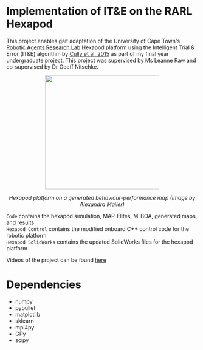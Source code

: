 # Implementation of IT&E on the RARL Hexapod

This project enables gait adaptation of the University of Cape Town's [Robotic Agents Research Lab](http://www.rarl.uct.ac.za) Hexapod platform using the Intelligent Trial & Error (IT&E) algorithm by [Cully et al. 2015](https://doi.org/10.1038/nature14422) as part of my final year undergraduate project. This project was supervised by Ms Leanne Raw and co-supervised by Dr Geoff Nitschke.

<p align="center">
  <img src="cover_image.png" width="300"/>
</p>

<p align="center">
  <i> Hexapod platform on a generated behaviour-performance map (Image by Alexandra Mailer) </i>
</p>

`Code` contains the hexapod simulation, MAP-Elites, M-BOA, generated maps, and results\
`Hexapod Control` contains the modified onboard C++ control code for the robotic platform\
`Hexapod SolidWorks` contains the updated SolidWorks files for the hexapod platform

Videos of the project can be found [here](https://drive.google.com/drive/folders/18nBqK6PnA0IYt2r0Ebi3O82trxsxnqot?usp=sharing)

# Dependencies
- numpy
- pybullet
- matplotlib
- sklearn
- mpi4py
- GPy
- scipy
